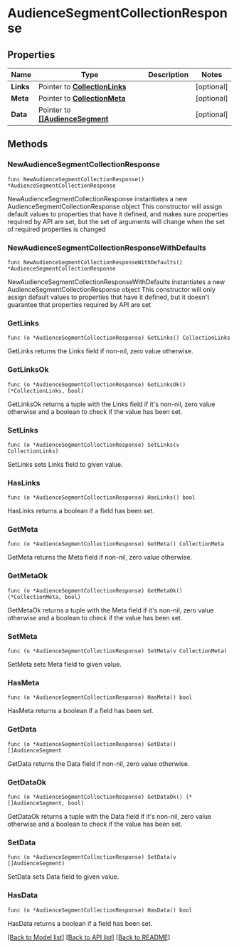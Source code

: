 # AudienceSegmentCollectionResponse

## Properties

Name | Type | Description | Notes
------------ | ------------- | ------------- | -------------
**Links** | Pointer to [**CollectionLinks**](CollectionLinks.md) |  | [optional] 
**Meta** | Pointer to [**CollectionMeta**](CollectionMeta.md) |  | [optional] 
**Data** | Pointer to [**[]AudienceSegment**](AudienceSegment.md) |  | [optional] 

## Methods

### NewAudienceSegmentCollectionResponse

`func NewAudienceSegmentCollectionResponse() *AudienceSegmentCollectionResponse`

NewAudienceSegmentCollectionResponse instantiates a new AudienceSegmentCollectionResponse object
This constructor will assign default values to properties that have it defined,
and makes sure properties required by API are set, but the set of arguments
will change when the set of required properties is changed

### NewAudienceSegmentCollectionResponseWithDefaults

`func NewAudienceSegmentCollectionResponseWithDefaults() *AudienceSegmentCollectionResponse`

NewAudienceSegmentCollectionResponseWithDefaults instantiates a new AudienceSegmentCollectionResponse object
This constructor will only assign default values to properties that have it defined,
but it doesn't guarantee that properties required by API are set

### GetLinks

`func (o *AudienceSegmentCollectionResponse) GetLinks() CollectionLinks`

GetLinks returns the Links field if non-nil, zero value otherwise.

### GetLinksOk

`func (o *AudienceSegmentCollectionResponse) GetLinksOk() (*CollectionLinks, bool)`

GetLinksOk returns a tuple with the Links field if it's non-nil, zero value otherwise
and a boolean to check if the value has been set.

### SetLinks

`func (o *AudienceSegmentCollectionResponse) SetLinks(v CollectionLinks)`

SetLinks sets Links field to given value.

### HasLinks

`func (o *AudienceSegmentCollectionResponse) HasLinks() bool`

HasLinks returns a boolean if a field has been set.

### GetMeta

`func (o *AudienceSegmentCollectionResponse) GetMeta() CollectionMeta`

GetMeta returns the Meta field if non-nil, zero value otherwise.

### GetMetaOk

`func (o *AudienceSegmentCollectionResponse) GetMetaOk() (*CollectionMeta, bool)`

GetMetaOk returns a tuple with the Meta field if it's non-nil, zero value otherwise
and a boolean to check if the value has been set.

### SetMeta

`func (o *AudienceSegmentCollectionResponse) SetMeta(v CollectionMeta)`

SetMeta sets Meta field to given value.

### HasMeta

`func (o *AudienceSegmentCollectionResponse) HasMeta() bool`

HasMeta returns a boolean if a field has been set.

### GetData

`func (o *AudienceSegmentCollectionResponse) GetData() []AudienceSegment`

GetData returns the Data field if non-nil, zero value otherwise.

### GetDataOk

`func (o *AudienceSegmentCollectionResponse) GetDataOk() (*[]AudienceSegment, bool)`

GetDataOk returns a tuple with the Data field if it's non-nil, zero value otherwise
and a boolean to check if the value has been set.

### SetData

`func (o *AudienceSegmentCollectionResponse) SetData(v []AudienceSegment)`

SetData sets Data field to given value.

### HasData

`func (o *AudienceSegmentCollectionResponse) HasData() bool`

HasData returns a boolean if a field has been set.


[[Back to Model list]](../README.md#documentation-for-models) [[Back to API list]](../README.md#documentation-for-api-endpoints) [[Back to README]](../README.md)


